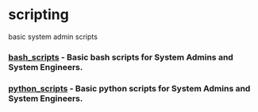 # scripting
basic system admin scripts

### [bash_scripts](bash_scripts) - Basic bash scripts for System Admins and System Engineers.

### [python_scripts](python_scripts) - Basic python scripts for System Admins and System Engineers.
